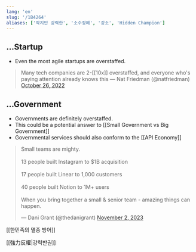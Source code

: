 ```yaml
---
lang: 'en'
slug: '/1B4264'
aliases: ['작지만 강력한', '소수정예', '강소', 'Hidden Champion']
---
```


## ...Startup

- Even the most agile startups are overstaffed.

> Many tech companies are 2-[[10x]] overstaffed, and everyone who's paying attention already knows this — Nat Friedman (@natfriedman)
> <a href="https://twitter.com/natfriedman/status/1585399067906932736?ref_src=twsrc%5Etfw">October 26, 2022</a>

## ...Government

- Governments are definitely overstaffed.
- This could be a potential answer to [[Small Government vs Big Government]]
- Governmental services should also conform to the [[API Economy]]

<blockquote class="twitter-tweet">
<p lang="en" dir="ltr">
Small teams are mighty.<br/><br/>13 people built Instagram to $1B acquisition<br/><br/>17 people built Linear to 1,000 customers<br/><br/>40 people built Notion to 1M+ users<br/><br/>When you bring together a small &amp; senior team - amazing things can happen.
</p>
&mdash; Dani Grant (@thedanigrant) <a href="https://twitter.com/thedanigrant/status/1720094648084164664?ref_src=twsrc%5Etfw">November 2, 2023</a>
</blockquote>

[[한민족의 멸종 방어]]

[[強力反權|강력반권]]
